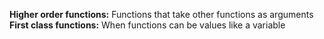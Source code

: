 **Higher order functions:** Functions that take other functions as arguments
**First class functions:** When functions can be values like a variable

